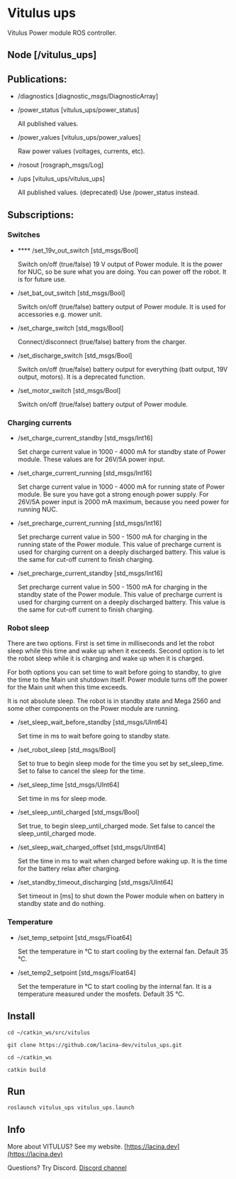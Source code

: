 # Vitulus ups
 Vitulus Power module ROS controller.

## Node [/vitulus_ups]

## Publications: 

 * /diagnostics [diagnostic_msgs/DiagnosticArray]

 * /power_status [vitulus_ups/power_status]

    All published values.

 * /power_values [vitulus_ups/power_values]

    Raw power values (voltages, currents, etc).

 * /rosout [rosgraph_msgs/Log]

 * /ups [vitulus_ups/vitulus_ups]

    All published values. (deprecated) Use /power_status instead.


## Subscriptions: 

### Switches

* **** /set_19v_out_switch [std_msgs/Bool]

    Switch on/off (true/false) 19 V output of Power module. It is the power for NUC, so be sure what you are doing. You can power off the robot. It is for future use.

* /set_bat_out_switch [std_msgs/Bool]

 	Switch on/off (true/false) battery output of Power module. It is used for accessories e.g. mower unit.

* /set_charge_switch [std_msgs/Bool]

    Connect/disconnect (true/false) battery from the charger.	

* /set_discharge_switch [std_msgs/Bool]

	Switch on/off (true/false) battery output for everything (batt output, 19V output, motors). It is a deprecated function.

* /set_motor_switch [std_msgs/Bool]

	Switch on/off (true/false) battery output of Power module.

### Charging currents

* /set_charge_current_standby [std_msgs/Int16]

	Set charge current value in 1000 - 4000 mA for standby state of Power module. These values are for 26V/5A power input.

* /set_charge_current_running [std_msgs/Int16]
	
    Set charge current value in 1000 - 4000 mA for running state of Power module. Be sure you have got a strong enough power supply. For 26V/5A power input is 2000 mA maximum, because you need power for running NUC.


* /set_precharge_current_running [std_msgs/Int16]

	Set precharge current value in 500 - 1500 mA for charging in the running state of the Power module. This value of precharge current is used for charging current on a deeply discharged battery. This value is the same for cut-off current to finish charging. 

 * /set_precharge_current_standby [std_msgs/Int16]
	
	Set precharge current value in 500 - 1500 mA for charging in the standby state of the Power module. This value of precharge current is used for charging current on a deeply discharged battery. This value is the same for cut-off current to finish charging. 

### Robot sleep
There are two options. First is set time in milliseconds and let the robot sleep while this time and wake up when it exceeds. Second option is to let the robot sleep while it is charging and wake up when it is charged. 

For both options you can set time to wait before going to standby, to give the time to the Main unit shutdown itself. Power module turns off the power for the Main unit when this time exceeds. 

It is not absolute sleep. The robot is in standby state and Mega 2560 and some other components on the Power module are running.

* /set_sleep_wait_before_standby [std_msgs/UInt64]

	Set time in ms to wait before going to standby state. 

* /set_robot_sleep [std_msgs/Bool]

	Set to true to begin sleep mode for the time you set by set_sleep_time.
Set to false to cancel the sleep for the time.
	
* /set_sleep_time [std_msgs/UInt64]

	Set time in ms for sleep mode. 

* /set_sleep_until_charged [std_msgs/Bool]

	Set true, to begin sleep_until_charged mode.
    Set false to cancel the sleep_until_charged mode.


* /set_sleep_wait_charged_offset [std_msgs/UInt64]
	
	Set the time in ms to wait when charged before waking up. It is the time for the battery relax after charging.


* /set_standby_timeout_discharging [std_msgs/UInt64]
	
    Set timeout in [ms] to shut down the Power module when on battery in standby state and do nothing. 

### Temperature

* /set_temp_setpoint [std_msgs/Float64]

	Set the temperature in °C to start cooling by the external fan. Default 35 °C.

* /set_temp2_setpoint [std_msgs/Float64]

	Set the temperature in °C to start cooling by the internal fan. It is a temperature measured under the mosfets. Default 35 °C.



## Install

`cd ~/catkin_ws/src/vitulus`

`git clone https://github.com/lacina-dev/vitulus_ups.git`

`cd ~/catkin_ws`

`catkin build`

## Run

`roslaunch vitulus_ups vitulus_ups.launch`

## Info

 More about VITULUS? See my website.
 [https://lacina.dev](https://lacina.dev)

 Questions? Try Discord.
 [Discord channel](https://discord.gg/YqeNV5hEVN)
